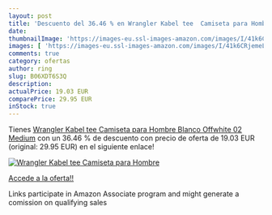 ```yaml
---
layout: post
title: 'Descuento del 36.46 % en Wrangler Kabel tee  Camiseta para Hombre'
date: 
thumbnailImage: 'https://images-eu.ssl-images-amazon.com/images/I/41k6CRjemeL._SL200_.jpg'
images: [ 'https://images-eu.ssl-images-amazon.com/images/I/41k6CRjemeL._SL200_.jpg' ]
comments: true
category: ofertas
author: ring
slug: B06XDT6S3Q
description:
actualPrice: 19.03 EUR
comparePrice: 29.95 EUR
inStock: true
---
```


Tienes [Wrangler Kabel tee  Camiseta para Hombre  Blanco  Offwhite 02   Medium](https://www.amazon.es/dp/B06XDT6S3Q/?tag=tolees-21) con un 36.46 % de descuento con precio de oferta de 19.03 EUR (original: 29.95 EUR) en el siguiente enlace!

[![Wrangler Kabel tee  Camiseta para Hombre](https://images-eu.ssl-images-amazon.com/images/I/41k6CRjemeL._SL200_.jpg)](https://www.amazon.es/dp/B06XDT6S3Q/?tag=tolees-21)

[Accede a la oferta!!](https://www.amazon.es/dp/B06XDT6S3Q/?tag=tolees-21)

Links participate in Amazon Associate program and might generate a comission on qualifying sales


